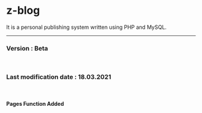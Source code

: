# z-blog
It is a personal publishing system written using PHP and MySQL.<br><hr>
<h3>Version : Beta</h3><br>
<h3>Last modification date : 18.03.2021</h3><br>
<h4>Pages Function Added</h4><br>
